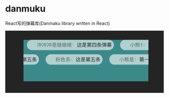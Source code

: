 # danmuku
React写的弹幕库(Danmaku library written in React)

![弹幕示例](https://github.com/myouzh/Imges/blob/main/danmuku_eg.png)
